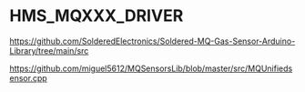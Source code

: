 # HMS_MQXXX_DRIVER
https://github.com/SolderedElectronics/Soldered-MQ-Gas-Sensor-Arduino-Library/tree/main/src

https://github.com/miguel5612/MQSensorsLib/blob/master/src/MQUnifiedsensor.cpp